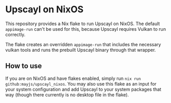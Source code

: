 # Upscayl on NixOS

This repository provides a Nix flake to run Upscayl on NixOS.
The default `appimage-run` can't be used for this, because Upscayl requires Vulkan to run correctly.

The flake creates an overridden `appimage-run` that includes the necessary vulkan tools and runs the prebuilt Upscayl binary through that wrapper.

## How to use

If you are on NixOS and have flakes enabled, simply run `nix run github:mayjs/upscayl_nixos`.
You may also use this flake as an input for your system configuration and add Upscayl to your system packages that way (though there currently is no desktop file in the flake).
